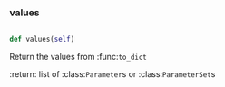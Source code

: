 ### values
```py

def values(self)

```



Return the values from :func:`to_dict`

:return: list of :class:`Parameter`s or :class:`ParameterSet`s

